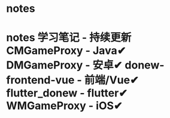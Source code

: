 # notes
# notes 学习笔记 - 持续更新  CMGameProxy - Java✔  DMGameProxy - 安卓✔  donew-frontend-vue - 前端/Vue✔  flutter_donew - flutter✔  WMGameProxy - iOS✔
